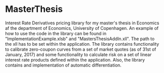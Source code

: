 # MasterThesis
Interest Rate Derivatives pricing library for my master's thesis in Economics af the department of Economics, University of Copenhagen. An example of how to use the code in the library can be found in "ImplementationExample.xlsb" and "MastersThesisAddIn.xll". The path to the xll has to be set within the application. The library contains functionality to calibrate zero-coupon curves from a set of market quotes (as of 31st of January, 2017) and some functionality to calculate risk on a set of linear interest rate products defined within the application. Also, the library contains and implementation of automatic differentiation. 
